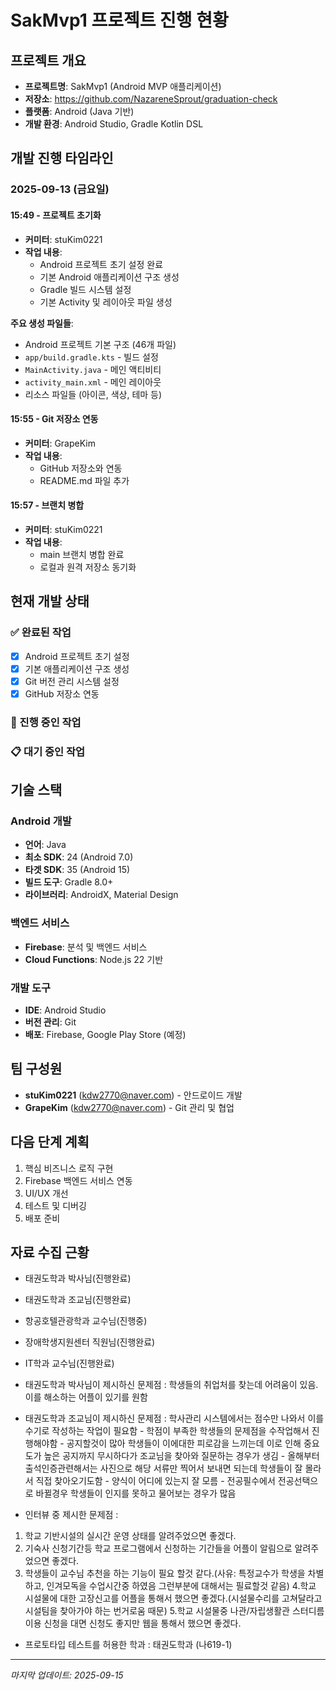 # SakMvp1 프로젝트 진행 현황

## 프로젝트 개요
- **프로젝트명**: SakMvp1 (Android MVP 애플리케이션)
- **저장소**: https://github.com/NazareneSprout/graduation-check
- **플랫폼**: Android (Java 기반)
- **개발 환경**: Android Studio, Gradle Kotlin DSL

## 개발 진행 타임라인

### 2025-09-13 (금요일)

#### 15:49 - 프로젝트 초기화
- **커미터**: stuKim0221
- **작업 내용**:
  - Android 프로젝트 초기 설정 완료
  - 기본 Android 애플리케이션 구조 생성
  - Gradle 빌드 시스템 설정
  - 기본 Activity 및 레이아웃 파일 생성

**주요 생성 파일들**:
- Android 프로젝트 기본 구조 (46개 파일)
- `app/build.gradle.kts` - 빌드 설정
- `MainActivity.java` - 메인 액티비티
- `activity_main.xml` - 메인 레이아웃
- 리소스 파일들 (아이콘, 색상, 테마 등)

#### 15:55 - Git 저장소 연동
- **커미터**: GrapeKim
- **작업 내용**:
  - GitHub 저장소와 연동
  - README.md 파일 추가

#### 15:57 - 브랜치 병합
- **커미터**: stuKim0221
- **작업 내용**:
  - main 브랜치 병합 완료
  - 로컬과 원격 저장소 동기화

## 현재 개발 상태

### ✅ 완료된 작업
- [x] Android 프로젝트 초기 설정
- [x] 기본 애플리케이션 구조 생성
- [x] Git 버전 관리 시스템 설정
- [x] GitHub 저장소 연동

### 🔄 진행 중인 작업

### 📋 대기 중인 작업

## 기술 스택

### Android 개발
- **언어**: Java
- **최소 SDK**: 24 (Android 7.0)
- **타겟 SDK**: 35 (Android 15)
- **빌드 도구**: Gradle 8.0+
- **라이브러리**: AndroidX, Material Design

### 백엔드 서비스
- **Firebase**: 분석 및 백엔드 서비스
- **Cloud Functions**: Node.js 22 기반

### 개발 도구
- **IDE**: Android Studio
- **버전 관리**: Git
- **배포**: Firebase, Google Play Store (예정)

## 팀 구성원
- **stuKim0221** (kdw2770@naver.com) - 안드로이드 개발
- **GrapeKim** (kdw2770@naver.com) - Git 관리 및 협업

## 다음 단계 계획
1. 핵심 비즈니스 로직 구현
2. Firebase 백엔드 서비스 연동
3. UI/UX 개선
4. 테스트 및 디버깅
5. 배포 준비

## 자료 수집 근황
- 태권도학과 박사님(진행완료)
- 태권도학과 조교님(진행완료)
- 항공호텔관광학과 교수님(진행중)
- 장애학생지원센터 직원님(진행완료)
- IT학과 교수님(진행완료)

- 태권도학과 박사님이 제시하신 문제점 :   학생들의 취업처를 찾는데 어려움이 있음. 이를 해소하는 어플이 있기를 원함

- 태권도학과 조교님이 제시하신 문제점 : 학사관리 시스템에서는 점수만 나와서 이를 수기로 작성하는 작업이 필요함
                          - 학점이 부족한 학생들의 문제점을 수작업해서 진행해야함
                          - 공지할것이 많아 학생들이 이에대한 피로감을 느끼는데 이로 인해 중요도가 높은 공지까지 무시하다가 조교님을 찾아와 질문하는 경우가 생김
                          - 올해부터 출석인증관련해서는 사진으로 해당 서류만 찍어서 보내면 되는데 학생들이 잘 몰라서 직접 찾아오기도함
                          - 양식이 어디에 있는지 잘 모름
                          - 전공필수에서 전공선택으로 바뀔경우 학생들이 인지를 못하고 물어보는 경우가 많음
  
- 인터뷰 중 제시한 문제점 :
1. 학교 기반시설의 실시간 운영 상태를 알려주었으면 좋겠다.
2. 기숙사 신청기간등 학교 프로그램에서 신청하는 기간들을 어플이 알림으로 알려주었으면 좋겠다.
3. 학생들이 교수님 추천을 하는 기능이 필요 할것 같다.(사유: 특정교수가 학생을 차별하고, 인겨모독을 수업시간중 하였음 그런부분에 대해서는 필료할것 같음)
4.학교 시설물에 대한 고장신고를 어플을 통해서 했으면 좋겠다.(시설물수리를 고쳐달라고 시설팀을 찾아가야 하는 번거로움 때문)
5.학교 시설물중 나관/자립생활관 스터디름 이용 신청을 대면 신청도 좋지만 웹을 통해서 했으면 좋겠다. 
  
- 프로토타입 테스트를 허용한 학과 : 태권도학과 (나619-1)

---
*마지막 업데이트: 2025-09-15*
